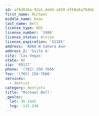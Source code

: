 ```yaml
---
id: af0d016a-92a1-4e84-a459-df68e6a704bb
first_name: Michael
middle_name: Dean
last_name: Bell
license_type: DDS
license_number: '2486'
license_status: Active
license_expiration: '42185'
address: '8068 W Sahara Ave'
address_2: 'Suite A'
city: 'Las Vegas'
state: NV
zip: '89117'
phone: '(702) 256-7666'
fax: '(702) 256-7666'
services:
  - dentist
category: dentists
title: 'Michael Bell'
_geoloc:
  lat: 36.1441
  lng: -115.248
---
```

